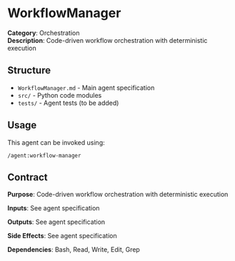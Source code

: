 # WorkflowManager

**Category**: Orchestration  
**Description**: Code-driven workflow orchestration with deterministic execution

## Structure

- `WorkflowManager.md` - Main agent specification
- `src/` - Python code modules
- `tests/` - Agent tests (to be added)

## Usage

This agent can be invoked using:
```
/agent:workflow-manager
```

## Contract

**Purpose**: Code-driven workflow orchestration with deterministic execution

**Inputs**: See agent specification

**Outputs**: See agent specification

**Side Effects**: See agent specification

**Dependencies**: Bash, Read, Write, Edit, Grep

